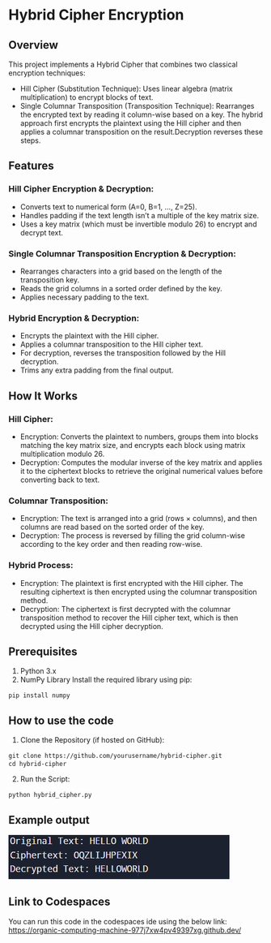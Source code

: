 # Hybrid Cipher Encryption
## Overview
This project implements a Hybrid Cipher that combines two classical encryption techniques:

- Hill Cipher (Substitution Technique): Uses linear algebra (matrix multiplication) to encrypt blocks of text.
- Single Columnar Transposition (Transposition Technique): Rearranges the encrypted text by reading it column-wise based on a key.
The hybrid approach first encrypts the plaintext using the Hill cipher and then applies a columnar transposition on the result.Decryption reverses these steps.

## Features
### Hill Cipher Encryption & Decryption:
- Converts text to numerical form (A=0, B=1, …, Z=25).
- Handles padding if the text length isn’t a multiple of the key matrix size.
- Uses a key matrix (which must be invertible modulo 26) to encrypt and decrypt text.
### Single Columnar Transposition Encryption & Decryption:
- Rearranges characters into a grid based on the length of the transposition key.
- Reads the grid columns in a sorted order defined by the key.
- Applies necessary padding to the text.
### Hybrid Encryption & Decryption:
- Encrypts the plaintext with the Hill cipher.
- Applies a columnar transposition to the Hill cipher text.
- For decryption, reverses the transposition followed by the Hill decryption.
- Trims any extra padding from the final output.

## How It Works
### Hill Cipher:
- Encryption: Converts the plaintext to numbers, groups them into blocks matching the key matrix size, and encrypts each block using matrix multiplication modulo 26.
- Decryption: Computes the modular inverse of the key matrix and applies it to the ciphertext blocks to retrieve the original numerical values before converting back to text.
### Columnar Transposition:
- Encryption: The text is arranged into a grid (rows × columns), and then columns are read based on the sorted order of the key.
- Decryption: The process is reversed by filling the grid column-wise according to the key order and then reading row-wise.
### Hybrid Process:
- Encryption: The plaintext is first encrypted with the Hill cipher. The resulting ciphertext is then encrypted using the columnar transposition method.
- Decryption: The ciphertext is first decrypted with the columnar transposition method to recover the Hill cipher text, which is then decrypted using the Hill cipher decryption.

## Prerequisites
1) Python 3.x
2) NumPy Library
Install the required library using pip:
```ssh
pip install numpy
```

## How to use the code
1) Clone the Repository (if hosted on GitHub):
```ssh
git clone https://github.com/yourusername/hybrid-cipher.git
cd hybrid-cipher
```
2) Run the Script:
```ssh
python hybrid_cipher.py
```
## Example output
![alt text](image.png)

## Link to Codespaces
You can run this code in the codespaces ide using the below link:
https://organic-computing-machine-977j7xw4pv49397xg.github.dev/
